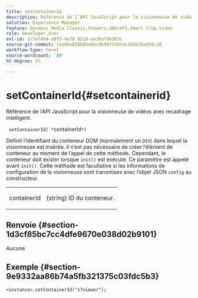 ```yaml
---
title: setContainerId
description: Référence de l’API JavaScript pour la visionneuse de vidéos avec recadrage intelligent.
solution: Experience Manager
feature: Dynamic Media Classic,Viewers,SDK/API,Smart Crop,Video
role: Developer,User
exl-id: 1c7a7494-e872-4e78-9518-ea30af46303c
source-git-commit: 1aa8be858b0ba8ec9b99753d43c202b35ed58c30
workflow-type: tm+mt
source-wordcount: '89'
ht-degree: 2%

---
```


# setContainerId{#setcontainerid}

Référence de l’API JavaScript pour la visionneuse de vidéos avec recadrage intelligent.

` setContainerId( *`containerId`*)`

Définit l’identifiant du conteneur DOM (normalement un `DIV`) dans lequel la visionneuse est insérée. Il n’est pas nécessaire de créer l’élément de conteneur au moment de l’appel de cette méthode. Cependant, le conteneur doit exister lorsque `init()` est exécuté. Ce paramètre est appelé avant `init()`. Cette méthode est facultative si les informations de configuration de la visionneuse sont transmises avec l’objet JSON `config` au constructeur.

<table id="table_896DFF34A68A403DB93A6D597461A573"> 
 <tbody> 
  <tr> 
   <td colname="col1"> <p> <span class="codeph"> <span class="varname"> containerId </span> </span> </p> </td> 
   <td colname="col2"> <p> <span class="codeph"> {string} </span> ID du conteneur. </p> </td> 
  </tr> 
 </tbody> 
</table>

## Renvoie {#section-1d3cf85bc7cc4dfe9670e038d02b9101}

Aucune

## Exemple {#section-9e9332aa86b74a5fb321375c03fdc5b3}

```
<instance>.setContainerId("s7viewer");
```
